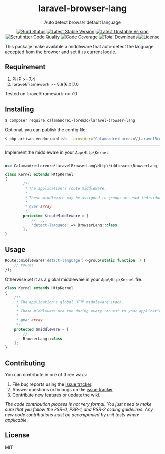 <h1 align="center"> laravel-browser-lang </h1>

<p align="center"> Auto detect browser default language </p>

<p align="center">
<a href="https://github.com/CalamandreiLorenzo/laravel-browser-lang/actions"><img src="https://github.com/CalamandreiLorenzo/laravel-browser-lang/workflows/CI/badge.svg" alt="Build Status"></a>
<a href="https://packagist.org/packages/calamandrei-lorenzo/laravel-browser-lang"><img src="https://poser.pugx.org/calamandrei-lorenzo/laravel-browser-lang/v/stable.svg" alt="Latest Stable Version"></a>
<a href="https://packagist.org/packages/calamandrei-lorenzo/laravel-browser-lang"><img src="https://poser.pugx.org/calamandrei-lorenzo/laravel-browser-lang/v/unstable.svg" alt="Latest Unstable Version"></a>
<a href="https://scrutinizer-ci.com/g/CalamandreiLorenzo/laravel-browser-lang/?branch=master"><img src="https://scrutinizer-ci.com/g/CalamandreiLorenzo/laravel-browser-lang/badges/quality-score.png?b=master" alt="Scrutinizer Code Quality"></a>
<a href="https://scrutinizer-ci.com/g/CalamandreiLorenzo/laravel-browser-lang/?branch=master"><img src="https://scrutinizer-ci.com/g/CalamandreiLorenzo/laravel-browser-lang/badges/coverage.png?b=master" alt="Code Coverage"></a>
<a href="https://packagist.org/packages/calamandrei-lorenzo/laravel-browser-lang"><img src="https://poser.pugx.org/calamandrei-lorenzo/laravel-browser-lang/downloads" alt="Total Downloads"></a>
<a href="https://packagist.org/packages/calamandrei-lorenzo/laravel-browser-lang"><img src="https://poser.pugx.org/calamandrei-lorenzo/laravel-browser-lang/license" alt="License"></a>
</p>


This package make available a middleware that auto-detect the language accepted from the browser and set it as current locale.


## Requirement

 1. PHP >= 7.4
 2. laravel/framework >= 5.8|6.0|7.0
 
 Tested on laravel/framework >= 7.0

## Installing

```shell
$ composer require calamandrei-lorenzo/laravel-browser-lang
```

Optional, you can publish the config file:

```bash
$ php artisan vendor:publish --provider="CalamandreiLorenzo\\LaravelBrowserLang\\ServiceProvider" --tag=config
```

---

Implement the middleware in your `App\Http\Kernel`:

```php

use CalamandreiLorenzo\LaravelBrowserLang\Http\Middleware\BrowserLang;

class Kernel extends HttpKernel
{
        /**
         * The application's route middleware.
         *
         * These middleware may be assigned to groups or used individually.
         *
         * @var array
         */
        protected $routeMiddleware = [
            // ...
            'detect-language' => BrowserLang::class
        ];
}
```

## Usage

```php
Route::middleware('detect-language')->group(static function () {
    // routes
});
```

Otherwise set it as a global middleware in your `App\Http\Kernel` file.
```php
class Kernel extends HttpKernel
{
    /**
     * The application's global HTTP middleware stack.
     *
     * These middleware are run during every request to your application.
     *
     * @var array
     */
    protected $middleware = [
        // ...
        BrowserLang::class
    ];
}
```

## Contributing

You can contribute in one of three ways:

1. File bug reports using the [issue tracker](https://github.com/CalamandreiLorenzo/laravel-browser-lang/issues).
2. Answer questions or fix bugs on the [issue tracker](https://github.com/CalamandreiLorenzo/laravel-browser-lang/issues).
3. Contribute new features or update the wiki.

_The code contribution process is not very formal. You just need to make sure that you follow the PSR-0, PSR-1, and PSR-2 coding guidelines. Any new code contributions must be accompanied by unit tests where applicable._

## License

MIT
